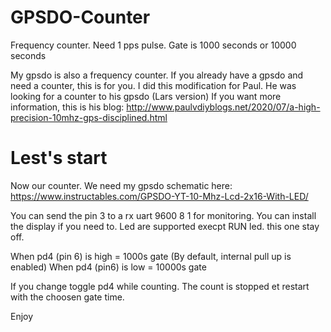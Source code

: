 # GPSDO-Counter
Frequency counter. Need 1 pps pulse. Gate is 1000 seconds or 10000 seconds

My gpsdo is also a frequency counter. If you already have a gpsdo and need a counter, this is for you.
I did this modification for Paul. He was looking for a counter to his gpsdo (Lars version)
If you want more information, this is his blog: http://www.paulvdiyblogs.net/2020/07/a-high-precision-10mhz-gps-disciplined.html

# Lest's start
Now our counter. We need my gpsdo schematic here:
https://www.instructables.com/GPSDO-YT-10-Mhz-Lcd-2x16-With-LED/


You can send the pin 3 to a rx uart 9600 8 1 for monitoring.
You can install the display if you need to.
Led are supported execpt RUN led. this one stay off.

When pd4 (pin 6) is high = 1000s gate  (By default, internal pull up is enabled)
When pd4 (pin6) is low = 10000s gate

If you change toggle pd4 while counting. The count is stopped et restart with the choosen gate time.

Enjoy
